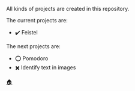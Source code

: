 All kinds of projects are created in this repository.

The current projects are:
 - :heavy_check_mark: Feistel

The next projects are:
 - :o: Pomodoro
 - :heavy_multiplication_x: Identify text in images 

[:house:](README.md)
